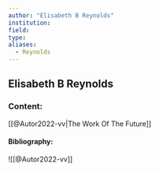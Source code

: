 ```yaml
---
author: "Elisabeth B Reynolds"
institution:
field:
type:
aliases:
  - Reynolds
---
```


## Elisabeth B Reynolds

### Content:
[[@Autor2022-vv|The Work Of The Future]]

#### Bibliography:

![[@Autor2022-vv]]